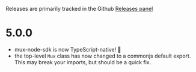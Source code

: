 Releases are primarily tracked in the Github [Releases panel](https://github.com/muxinc/mux-node-sdk/releases)

# 5.0.0

- mux-node-sdk is now TypeScript-native! 🎉
- the top-level `Mux` class has now changed to a commonjs default export. This may break your imports, but should be a quick fix.
